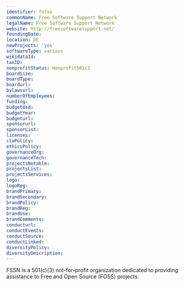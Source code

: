 ```yaml
---
identifier: fsfse
commonName: Free Software Support Network
legalName: Free Software Support Network
website: http://freesoftwaresupport.net/
foundingDate:
location: DE
newProjects: 'yes'
softwareType: various
wikidataId:
taxID:
nonprofitStatus: Nonprofit501c3
boardSize:
boardType:
boardurl:
bylawsurl:
numberOfEmployees:
funding:
budgetUsd:
budgetYear:
budgeturl:
sponsorurl:
sponsorList:
licenses:
claPolicy:
ethicsPolicy:
governanceOrg:
governanceTech:
projectsNotable:
projectsList:
projectsServices:
logo:
logoReg:
brandPrimary:
brandSecondary:
brandPolicy:
brandReg:
brandUse:
brandComments:
conducturl:
conductEvents:
conductSource:
conductLinked:
diversityPolicy:
diversityDescription:
---
```


FSSN is a 501(c)(3) not-for-profit organization dedicated to providing assistance to Free and Open Source (FOSS) projects.
